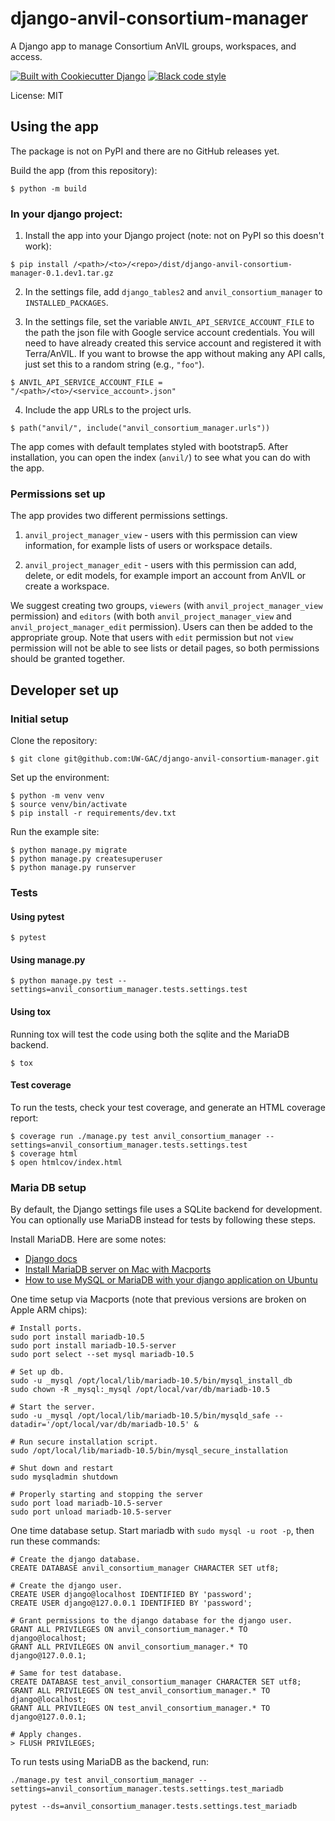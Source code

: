 # django-anvil-consortium-manager

A Django app to manage Consortium AnVIL groups, workspaces, and access.

[![Built with Cookiecutter Django](https://img.shields.io/badge/built%20with-Cookiecutter%20Django-ff69b4.svg?logo=cookiecutter)](https://github.com/cookiecutter/cookiecutter-django/)
[![Black code style](https://img.shields.io/badge/code%20style-black-000000.svg)](https://github.com/ambv/black)

License: MIT


## Using the app

The package is not on PyPI and there are no GitHub releases yet.

Build the app (from this repository):

    $ python -m build

### In your django project:

1. Install the app into your Django project (note: not on PyPI so this doesn't work):

```
$ pip install /<path>/<to>/<repo>/dist/django-anvil-consortium-manager-0.1.dev1.tar.gz
```

2. In the settings file, add `django_tables2` and `anvil_consortium_manager` to `INSTALLED_PACKAGES`.

3. In the settings file, set the variable `ANVIL_API_SERVICE_ACCOUNT_FILE` to the path the json file with Google service account credentials. You will need to have already created this service account and registered it with Terra/AnVIL. If you want to browse the app without making any API calls, just set this to a random string (e.g., `"foo"`).

```
$ ANVIL_API_SERVICE_ACCOUNT_FILE = "/<path>/<to>/<service_account>.json"
```

4. Include the app URLs to the project urls.

```
$ path("anvil/", include("anvil_consortium_manager.urls"))
```

The app comes with default templates styled with bootstrap5. After installation, you can open the index (`anvil/`) to see what you can do with the app.

### Permissions set up

The app provides two different permissions settings.

1. `anvil_project_manager_view` - users with this permission can view information, for example lists of users or workspace details.

2. `anvil_project_manager_edit` - users with this permission can add, delete, or edit models, for example import an account from AnVIL or create a workspace.

We suggest creating two groups, `viewers` (with `anvil_project_manager_view` permission) and `editors` (with both `anvil_project_manager_view` and `anvil_project_manager_edit` permission).
Users can then be added to the appropriate group.
Note that users with `edit` permission but not `view` permission will not be able to see lists or detail pages, so both permissions should be granted together.

## Developer set up

### Initial setup

Clone the repository:

    $ git clone git@github.com:UW-GAC/django-anvil-consortium-manager.git

Set up the environment:

    $ python -m venv venv
    $ source venv/bin/activate
    $ pip install -r requirements/dev.txt

Run the example site:

    $ python manage.py migrate
    $ python manage.py createsuperuser
    $ python manage.py runserver

### Tests

#### Using pytest

    $ pytest

#### Using manage.py

    $ python manage.py test --settings=anvil_consortium_manager.tests.settings.test

#### Using tox

Running tox will test the code using both the sqlite and the MariaDB backend.

    $ tox

#### Test coverage

To run the tests, check your test coverage, and generate an HTML coverage report:

    $ coverage run ./manage.py test anvil_consortium_manager --settings=anvil_consortium_manager.tests.settings.test
    $ coverage html
    $ open htmlcov/index.html


### Maria DB setup

By default, the Django settings file uses a SQLite backend for development.
You can optionally use MariaDB instead for tests by following these steps.

Install MariaDB. Here are some notes:
* [Django docs](https://docs.djangoproject.com/en/4.0/ref/databases/#mysql-notes)
* [Install MariaDB server on Mac with Macports](https://www.sindastra.de/p/1966/how-to-install-mariadb-server-on-mac-with-macports)
* [How to use MySQL or MariaDB with your django application on Ubuntu](https://www.digitalocean.com/community/tutorials/how-to-use-mysql-or-mariadb-with-your-django-application-on-ubuntu-14-04)

One time setup via Macports (note that previous versions are broken on Apple ARM chips):
```
# Install ports.
sudo port install mariadb-10.5
sudo port install mariadb-10.5-server
sudo port select --set mysql mariadb-10.5

# Set up db.
sudo -u _mysql /opt/local/lib/mariadb-10.5/bin/mysql_install_db
sudo chown -R _mysql:_mysql /opt/local/var/db/mariadb-10.5

# Start the server.
sudo -u _mysql /opt/local/lib/mariadb-10.5/bin/mysqld_safe --datadir='/opt/local/var/db/mariadb-10.5' &

# Run secure installation script.
sudo /opt/local/lib/mariadb-10.5/bin/mysql_secure_installation

# Shut down and restart
sudo mysqladmin shutdown

# Properly starting and stopping the server
sudo port load mariadb-10.5-server
sudo port unload mariadb-10.5-server
```

One time database setup. Start mariadb with `sudo mysql -u root -p`, then run these commands:
```
# Create the django database.
CREATE DATABASE anvil_consortium_manager CHARACTER SET utf8;

# Create the django user.
CREATE USER django@localhost IDENTIFIED BY 'password';
CREATE USER django@127.0.0.1 IDENTIFIED BY 'password';

# Grant permissions to the django database for the django user.
GRANT ALL PRIVILEGES ON anvil_consortium_manager.* TO django@localhost;
GRANT ALL PRIVILEGES ON anvil_consortium_manager.* TO django@127.0.0.1;

# Same for test database.
CREATE DATABASE test_anvil_consortium_manager CHARACTER SET utf8;
GRANT ALL PRIVILEGES ON test_anvil_consortium_manager.* TO django@localhost;
GRANT ALL PRIVILEGES ON test_anvil_consortium_manager.* TO django@127.0.0.1;

# Apply changes.
> FLUSH PRIVILEGES;
```

To run tests using MariaDB as the backend, run:

```
./manage.py test anvil_consortium_manager --settings=anvil_consortium_manager.tests.settings.test_mariadb
```

```
pytest --ds=anvil_consortium_manager.tests.settings.test_mariadb
```
